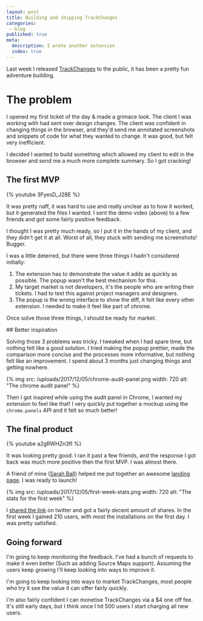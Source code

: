 ```yaml
---
layout: post
title: Building and shipping TrackChanges
categories:
 – blog
published: true
meta:
  description: I wrote another extension
  index: true
---
```


Last week I released [TrackChanges](https://trackchanges.mikerogers.io/) to the public, it has been a pretty fun adventure building.

# The problem

I opened my first ticket of the day & made a grimace look. The client I was working with had sent over design changes. The client was confident in changing things in the browser, and they'd send me annotated screenshots and snippets of code for what they wanted to change. It was good, but felt very inefficient.

I decided I wanted to build something which allowed my client to edit in the browser and send me a much more complete summary. So I got cracking!

## The first MVP

{% youtube 3FyesD_J28E %}

It was pretty naff, it was hard to use and really unclear as to how it worked, but it generated the files I wanted. I sent the demo video (above) to a few friends and got some fairly positive feedback.

I thought I was pretty much ready, so I put it in the hands of my client, and they didn't get it at all. Worst of all, they stuck with sending me screenshots! Bugger.

I was a little deterred, but there were three things I hadn't considered initially:

1. The extension has to demonstrate the value it adds as quickly as possible. The popup wasn't the best mechanism for this.
2. My target market is not developers, it's the people who are writing their tickets. I had to test this against project managers and designers.
3. The popup is the wrong interface to show the diff, it felt like every other extension. I needed to make it feel like part of chrome.

Once solve those three things, I should be ready for market.

## Better inspiration

Solving those 3 problems was tricky. I tweaked when I had spare time, but nothing felt like a good solution. I tried making the popup prettier, made the comparison more concise and the processes more informative, but nothing felt like an improvement. I spend about 3 months just changing things and getting nowhere.

{% img src: /uploads/2017/12/05/chrome-audit-panel.png width: 720 alt: "The chrome audit panel" %}

Then I got inspired while using the audit panel in Chrome, I wanted my extension to feel like that! I very quickly put together a mockup using the `chrome.panels` API and it felt so much better!

## The final product

{% youtube a2gRWHZn3fI %}

It was looking pretty good. I ran it past a few friends, and the response I got back was much more positive then the first MVP. I was almost there.

A friend of mine ([Sarah Ball](https://sarahb.co/)) helped me put together an awesome [landing page](https://trackchanges.mikerogers.io/). I was ready to launch!

{% img src: /uploads/2017/12/05/first-week-stats.png width: 720 alt: "The stats for the first week" %}

I [shared the link](https://twitter.com/MikeRogers0/status/935824204225810433) on twitter and got a fairly decent amount of shares. In the first week I gained 210 users, with most the installations on the first day. I was pretty satisfied.

## Going forward

I'm going to keep monitoring the feedback. I've had a bunch of requests to make it even better (Such as adding Source Maps support). Assuming the users keep growing I'll keep looking into ways to improve it.

I'm going to keep looking into ways to market TrackChanges, most people who try it see the value it can offer fairly quickly.

I'm also fairly confident I can monetise TrackChanges via a $4 one off fee. It's still early days, but I think once I hit 500 users I start charging all new users.
